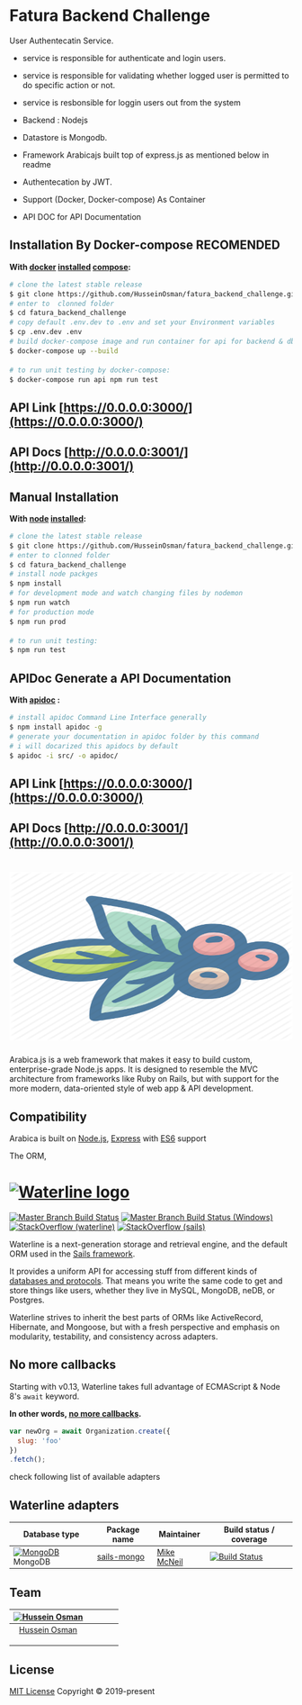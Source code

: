 # Fatura Backend Challenge
User Authentecatin Service.
- service is responsible for authenticate and login users.
- service is responsible for validating whether logged user is permitted to do specific action or not.
- service is resbonsible for loggin users out from the system

- Backend : Nodejs
- Datastore is Mongodb.
- Framework Arabicajs built top of express.js as mentioned below in readme
- Authentecation by JWT.
- Support (Docker, Docker-compose) As Container 
- API DOC for API Documentation


## Installation By Docker-compose RECOMENDED &nbsp;
**With [docker](https://www.docker.com/) [installed](https://docs.docker.com/install/) [compose](https://docs.docker.com/compose/install/):**
```sh
# clone the latest stable release 
$ git clone https://github.com/HusseinOsman/fatura_backend_challenge.git
# enter to  clonned folder
$ cd fatura_backend_challenge
# copy default .env.dev to .env and set your Environment variables
$ cp .env.dev .env
# build docker-compose image and run container for api for backend & db for mongo
$ docker-compose up --build

# to run unit testing by docker-compose:
$ docker-compose run api npm run test
```

## API Link [https://0.0.0.0:3000/](https://0.0.0.0:3000/)
## API Docs [http://0.0.0.0:3001/](http://0.0.0.0:3001/)


## Manual Installation &nbsp;
**With [node](http://nodejs.org) [installed](http://nodejs.org/en/download):**
```sh
# clone the latest stable release
$ git clone https://github.com/HusseinOsman/fatura_backend_challenge.git
# enter to clonned folder
$ cd fatura_backend_challenge
# install node packges
$ npm install
# for development mode and watch changing files by nodemon
$ npm run watch 
# for production mode 
$ npm run prod 

# to run unit testing:
$ npm run test
```

## APIDoc Generate a API Documentation &nbsp;
**With [apidoc](https://apidocjs.com/) :**
```sh
# install apidoc Command Line Interface generally
$ npm install apidoc -g
# generate your documentation in apidoc folder by this command 
# i will docarized this apidocs by default
$ apidoc -i src/ -o apidoc/
```

## API Link [https://0.0.0.0:3000/](https://0.0.0.0:3000/)
## API Docs [http://0.0.0.0:3001/](http://0.0.0.0:3001/)

# [<img title="Arabica.js" src="https://github.com/HusseinOsman/arabicajs/blob/master/public/images/arabica.png" width="610px" height="300px" alt="Arabica logo"/>](https://arabicajs.com)

Arabica.js is a web framework that makes it easy to build custom, enterprise-grade Node.js apps. It is designed to resemble the MVC architecture from frameworks like Ruby on Rails, but with support for the more modern, data-oriented style of web app & API development. 


## Compatibility

Arabica is built on [Node.js](http://nodejs.org/), [Express](http://expressjs.com/) with [ES6](https://www.w3schools.com/js/js_es6.asp) support


The ORM, 
# [<img title="waterline-logo" src="http://i.imgur.com/3Xqh6Mz.png" width="610px" alt="Waterline logo"/>](http://waterlinejs.org)

[![Master Branch Build Status](https://travis-ci.org/balderdashy/waterline.svg?branch=master)](https://travis-ci.org/balderdashy/waterline)
[![Master Branch Build Status (Windows)](https://ci.appveyor.com/api/projects/status/tdu70ax32iymvyq3?svg=true)](https://ci.appveyor.com/project/mikermcneil/waterline)
[![StackOverflow (waterline)](https://img.shields.io/badge/stackoverflow-waterline-blue.svg)]( http://stackoverflow.com/questions/tagged/waterline)
[![StackOverflow (sails)](https://img.shields.io/badge/stackoverflow-sails.js-blue.svg)]( http://stackoverflow.com/questions/tagged/sails.js)

Waterline is a next-generation storage and retrieval engine, and the default ORM used in the [Sails framework](https://sailsjs.com).

It provides a uniform API for accessing stuff from different kinds of [databases and protocols](https://sailsjs.com/documentation/concepts/extending-sails/adapters/available-adapters). That means you write the same code to get and store things like users, whether they live in MySQL, MongoDB, neDB, or Postgres.

Waterline strives to inherit the best parts of ORMs like ActiveRecord, Hibernate, and Mongoose, but with a fresh perspective and emphasis on modularity, testability, and consistency across adapters.

## No more callbacks

Starting with v0.13, Waterline takes full advantage of ECMAScript & Node 8's `await` keyword.

**In other words, [no more callbacks](https://gist.github.com/mikermcneil/c1028d000cc0cc8bce995a2a82b29245).**

```js
var newOrg = await Organization.create({
  slug: 'foo'
})
.fetch();
```

check following list of available adapters

## Waterline adapters

<table>
  <thead>
    <tr>
      <th>Database type</th>
      <th>Package name</th>
      <th>Maintainer</th>
      <th>Build status / coverage</th>
    </tr>
  </thead>
  <tbody>
    <!-- MongoDB -->
    <tr>
      <td><a href="http://www.mongodb.org"><img width="16" height="16" src="https://www.mongodb.com/assets/images/global/favicon.ico" alt="MongoDB" /></a> MongoDB</td>
      <td><a href="https://github.com/balderdashy/sails-mongo">sails-mongo</a></td>
      <td><a href="https://github.com/mikermcneil">Mike McNeil</a></td>
      <td><a href="https://travis-ci.org/balderdashy/waterline"><img src="https://travis-ci.org/balderdashy/waterline.svg?branch=master" alt="Build Status" /></a></td>
    </tr>
  </tbody>
</table>


## Team
[![Hussein Osman](https://s.gravatar.com/avatar/621333958991bfd79d943adda71acabb)](https://www.linkedin.com/in/husseinosman86/) |   |   |   |   |  
:---:|:---:|:---:|:---:|:---:
[Hussein Osman](http://github.com/HusseinOsman) | |  |  |  |
 | | |
 | | |
 | | |


## License
[MIT License](https://opensource.org/licenses/MIT)  Copyright © 2019-present